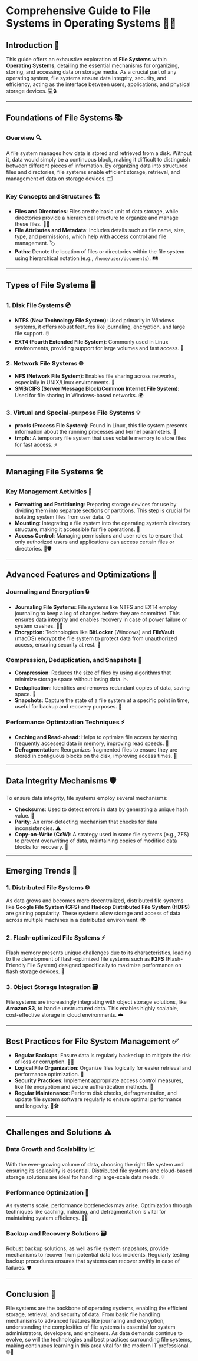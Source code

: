 # **Comprehensive Guide to File Systems in Operating Systems** 📁💾

## **Introduction** 🌟

This guide offers an exhaustive exploration of **File Systems** within **Operating Systems**, detailing the essential mechanisms for organizing, storing, and accessing data on storage media. As a crucial part of any operating system, file systems ensure data integrity, security, and efficiency, acting as the interface between users, applications, and physical storage devices. 💻🔒

---

## **Foundations of File Systems** 📚

### **Overview** 🔍

A file system manages how data is stored and retrieved from a disk. Without it, data would simply be a continuous block, making it difficult to distinguish between different pieces of information. By organizing data into structured files and directories, file systems enable efficient storage, retrieval, and management of data on storage devices. 🗂️

### **Key Concepts and Structures** 🏗️

- **Files and Directories**: Files are the basic unit of data storage, while directories provide a hierarchical structure to organize and manage these files. 📁📂
- **File Attributes and Metadata**: Includes details such as file name, size, type, and permissions, which help with access control and file management. 🏷️
- **Paths**: Denote the location of files or directories within the file system using hierarchical notation (e.g., `/home/user/documents`). 🛤️

---

## **Types of File Systems** 🖥️

### **1. Disk File Systems** 💿
   - **NTFS (New Technology File System)**: Used primarily in Windows systems, it offers robust features like journaling, encryption, and large file support. 🖱️
   - **EXT4 (Fourth Extended File System)**: Commonly used in Linux environments, providing support for large volumes and fast access. 🐧

### **2. Network File Systems** 🌐
   - **NFS (Network File System)**: Enables file sharing across networks, especially in UNIX/Linux environments. 📡
   - **SMB/CIFS (Server Message Block/Common Internet File System)**: Used for file sharing in Windows-based networks. 🌍

### **3. Virtual and Special-purpose File Systems** 💡
   - **procfs (Process File System)**: Found in Linux, this file system presents information about the running processes and kernel parameters. 🔄
   - **tmpfs**: A temporary file system that uses volatile memory to store files for fast access. ⚡

---

## **Managing File Systems** 🛠️

### **Key Management Activities** 🔑

- **Formatting and Partitioning**: Preparing storage devices for use by dividing them into separate sections or partitions. This step is crucial for isolating system files from user data. ⚙️
- **Mounting**: Integrating a file system into the operating system’s directory structure, making it accessible for file operations. 🔌
- **Access Control**: Managing permissions and user roles to ensure that only authorized users and applications can access certain files or directories. 🔑🛡️

---

## **Advanced Features and Optimizations** 🚀

### **Journaling and Encryption** 🔒

- **Journaling File Systems**: File systems like NTFS and EXT4 employ journaling to keep a log of changes before they are committed. This ensures data integrity and enables recovery in case of power failure or system crashes. 📜📝
- **Encryption**: Technologies like **BitLocker** (Windows) and **FileVault** (macOS) encrypt the file system to protect data from unauthorized access, ensuring security at rest. 🔐

### **Compression, Deduplication, and Snapshots** 💾

- **Compression**: Reduces the size of files by using algorithms that minimize storage space without losing data. 📉
- **Deduplication**: Identifies and removes redundant copies of data, saving space. 🚫
- **Snapshots**: Capture the state of a file system at a specific point in time, useful for backup and recovery purposes. 📸

### **Performance Optimization Techniques** ⚡

- **Caching and Read-ahead**: Helps to optimize file access by storing frequently accessed data in memory, improving read speeds. 💨
- **Defragmentation**: Reorganizes fragmented files to ensure they are stored in contiguous blocks on the disk, improving access times. 🧹

---

## **Data Integrity Mechanisms** 🛡️

To ensure data integrity, file systems employ several mechanisms:

- **Checksums**: Used to detect errors in data by generating a unique hash value. 🔢
- **Parity**: An error-detecting mechanism that checks for data inconsistencies. ⚠️
- **Copy-on-Write (CoW)**: A strategy used in some file systems (e.g., ZFS) to prevent overwriting of data, maintaining copies of modified data blocks for recovery. 🔄

---

## **Emerging Trends** 🌟

### **1. Distributed File Systems** 🌐

As data grows and becomes more decentralized, distributed file systems like **Google File System (GFS)** and **Hadoop Distributed File System (HDFS)** are gaining popularity. These systems allow storage and access of data across multiple machines in a distributed environment. 🌍

### **2. Flash-optimized File Systems** ⚡

Flash memory presents unique challenges due to its characteristics, leading to the development of flash-optimized file systems such as **F2FS** (Flash-Friendly File System) designed specifically to maximize performance on flash storage devices. 💾

### **3. Object Storage Integration** 🗃️

File systems are increasingly integrating with object storage solutions, like **Amazon S3**, to handle unstructured data. This enables highly scalable, cost-effective storage in cloud environments. ☁️

---

## **Best Practices for File System Management** ✅

- **Regular Backups**: Ensure data is regularly backed up to mitigate the risk of loss or corruption. 📅🔄
- **Logical File Organization**: Organize files logically for easier retrieval and performance optimization. 🧩
- **Security Practices**: Implement appropriate access control measures, like file encryption and secure authentication methods. 🔑
- **Regular Maintenance**: Perform disk checks, defragmentation, and update file system software regularly to ensure optimal performance and longevity. 🔄🛠️

---

## **Challenges and Solutions** ⚠️

### **Data Growth and Scalability** 📈

With the ever-growing volume of data, choosing the right file system and ensuring its scalability is essential. Distributed file systems and cloud-based storage solutions are ideal for handling large-scale data needs. 💡

### **Performance Optimization** 🚀

As systems scale, performance bottlenecks may arise. Optimization through techniques like caching, indexing, and defragmentation is vital for maintaining system efficiency. 🏃‍♂️

### **Backup and Recovery Solutions** 🗃️

Robust backup solutions, as well as file system snapshots, provide mechanisms to recover from potential data loss incidents. Regularly testing backup procedures ensures that systems can recover swiftly in case of failures. 🛡️

---

## **Conclusion** 🏁

File systems are the backbone of operating systems, enabling the efficient storage, retrieval, and security of data. From basic file handling mechanisms to advanced features like journaling and encryption, understanding the complexities of file systems is essential for system administrators, developers, and engineers. As data demands continue to evolve, so will the technologies and best practices surrounding file systems, making continuous learning in this area vital for the modern IT professional. 🌐🔧
